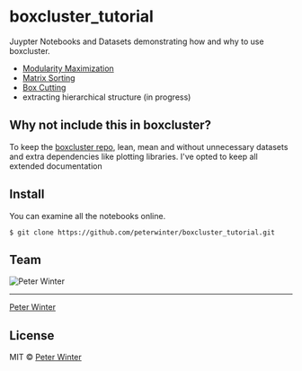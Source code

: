 # boxcluster_tutorial
Juypter Notebooks and Datasets demonstrating how and why to use boxcluster.
 - [Modularity Maximization](https://github.com/peterwinter/boxcluster_tutorial/blob/master/matrixsort.ipynb)
 - [Matrix Sorting](https://github.com/peterwinter/boxcluster_tutorial/blob/master/matrixsort.ipynb)
 - [Box Cutting](https://github.com/peterwinter/boxcluster_tutorial/blob/master/boxcut.ipynb)
 - extracting hierarchical structure (in progress)


## Why not include this in boxcluster?
To keep the [boxcluster repo](https://github.com/peterwinter/boxcluster), lean, mean and without unnecessary datasets and extra dependencies like plotting libraries. I've opted to keep all extended documentation

## Install
You can examine all the notebooks online.
```
$ git clone https://github.com/peterwinter/boxcluster_tutorial.git
```

## Team

![Peter Winter](https://avatars2.githubusercontent.com/u/5788194?v=3&u=df9b095fb2aece119eb15269a7199cdb2c147d4c&s=140)

---

[Peter Winter](https://github.com/peterwinter)

## License
MIT © [Peter Winter](https://github.com/peterwinter)
